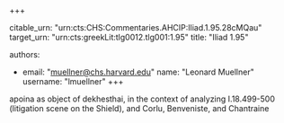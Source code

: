 +++


citable_urn: "urn:cts:CHS:Commentaries.AHCIP:Iliad.1.95.28cMQau"
target_urn: "urn:cts:greekLit:tlg0012.tlg001:1.95"
title: "Iliad 1.95"

authors:
- email: "muellner@chs.harvard.edu"
  name: "Leonard Muellner"
  username: "lmuellner"
+++

<p>apoina as object of dekhesthai, in the context of analyzing I.18.499-500 (litigation scene on the Shield), and Corlu, Benveniste, and Chantraine</p>